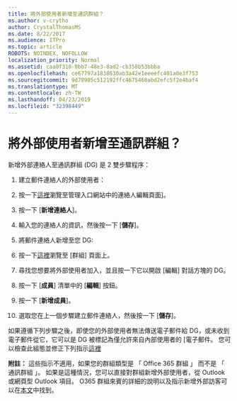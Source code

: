 ```yaml
---
title: 將外部使用者新增至通訊群組？
ms.author: v-crytho
author: CrystalThomasMS
ms.date: 8/22/2017
ms.audience: ITPro
ms.topic: article
ROBOTS: NOINDEX, NOFOLLOW
localization_priority: Normal
ms.assetid: caa0f310-0bb7-48e3-8ad2-cb358b53bbba
ms.openlocfilehash: ce67797a1838630ab3a42e1eeeefc401a0e3f753
ms.sourcegitcommit: 9d78905c512192ffc4675468abd2efc5f2e4baf4
ms.translationtype: MT
ms.contentlocale: zh-TW
ms.lasthandoff: 04/23/2019
ms.locfileid: "32398449"
---
```

# <a name="adding-external-users-to-a-distribution-group"></a>將外部使用者新增至通訊群組？

新增外部連絡人至通訊群組 (DG) 是 2 雙步驟程序：
  
1. 建立郵件連絡人的外部使用者：
    
1. 按一下[這裡](https://admin.microsoft.com/adminportal/home#/Contact)瀏覽至管理入口網站中的連絡人編輯頁面]。 
    
2. 按一下 [**新增連絡人**]。
    
3. 輸入您的連絡人的資訊，然後按一下 [**儲存**]。
    
2. 將郵件連絡人新增至您 DG:
    
1. 按一下[這裡](https://admin.microsoft.com/adminportal/home#/groups)瀏覽至 [群組] 頁面上。 
    
2. 尋找您想要將外部使用者加入，並且按一下它以開啟 [編輯] 對話方塊的 DG。
    
3. 按一下 [**成員**] 清單中的 [**編輯**] 按鈕。 
    
4. 按一下 [**新增成員**]。
    
5. 選取您在上一個步驟建立郵件連絡人，然後按一下 [**儲存**]。
    
如果遵循下列步驟之後，即使您的外部使用者無法傳送電子郵件給 DG，或未收到電子郵件從它，它可以是 DG 被標記為僅允許來自內部使用者的 [電子郵件。 您可以檢查此組態並修正下列指示[這裡](https://support.office.com/article/Fix-email-delivery-issues-for-error-code-5-7-133-in-Office-365-991abc19-7756-438f-abcb-39f69b80f284.aspx)
  
 **附註：** 這些指示不適用，如果您的群組類型是 「 Office 365 群組 」 而不是 「 通訊群組 」。 如果是這種情況，您可以直接對群組新增外部使用者，從 Outlook 或網頁型 Outlook 項目。 O365 群組來賓的詳細的說明以及指示新增外部訪客可以在[本文](https://support.office.com/article/Guest-access-in-Office-365-Groups-bfc7a840-868f-4fd6-a390-f347bf51aff6.aspx)中找到。
  

